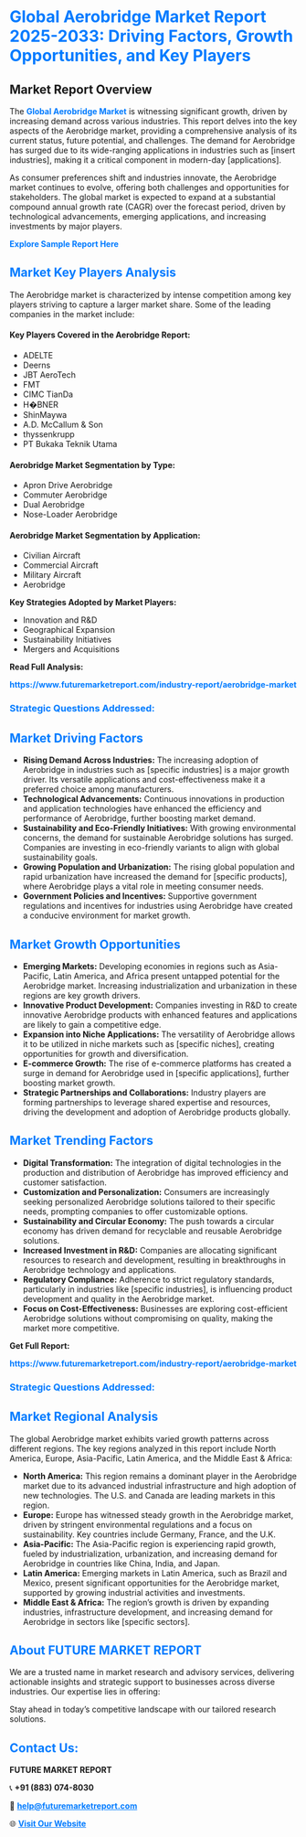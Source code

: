 <h1 style="color: #007BFF;">Global Aerobridge Market Report 2025-2033: Driving Factors, Growth Opportunities, and Key Players</h1>

<section id="overview">
<h2>Market Report Overview</h2>
<p>The <a href="https://www.futuremarketreport.com/industry-report/aerobridge-market" style="color: #007BFF; text-decoration: none;"><strong>Global Aerobridge Market</strong></a> is witnessing significant growth, driven by increasing demand across various industries. This report delves into the key aspects of the Aerobridge market, providing a comprehensive analysis of its current status, future potential, and challenges. The demand for Aerobridge has surged due to its wide-ranging applications in industries such as [insert industries], making it a critical component in modern-day [applications].</p>
<p>As consumer preferences shift and industries innovate, the Aerobridge market continues to evolve, offering both challenges and opportunities for stakeholders. The global market is expected to expand at a substantial compound annual growth rate (CAGR) over the forecast period, driven by technological advancements, emerging applications, and increasing investments by major players.</p>
</section>

<section id="overview">
<p><a href="https://www.futuremarketreport.com/request-sample/reportId=128183" style="color: #007BFF; text-decoration: none;"><strong>Explore Sample Report Here</strong></a></p>
</section>

<section id="key-players">
<h2 style="color: #007BFF;">Market Key Players Analysis</h2>
<p>The Aerobridge market is characterized by intense competition among key players striving to capture a larger market share. Some of the leading companies in the market include:</p>
<h4>Key Players Covered in the Aerobridge Report:</h4>
<ul><li>ADELTE</li><li>Deerns</li><li>JBT AeroTech</li><li>FMT</li><li>CIMC TianDa</li><li>H�BNER</li><li>ShinMaywa</li><li>A.D. McCallum &amp; Son</li><li>thyssenkrupp</li><li>PT Bukaka Teknik Utama</li></ul>
<h4>Aerobridge Market Segmentation by Type:</h4>
<ul><li>Apron Drive Aerobridge</li><li>Commuter Aerobridge</li><li>Dual Aerobridge</li><li>Nose-Loader Aerobridge</li></ul>

<h4>Aerobridge Market Segmentation by Application:</h4>
<ul><li>Civilian Aircraft</li><li>Commercial Aircraft</li><li>Military Aircraft</li><li>Aerobridge</li></ul>
<p><strong>Key Strategies Adopted by Market Players:</strong></p>
<ul>
<li>Innovation and R&D</li>
<li>Geographical Expansion</li>
<li>Sustainability Initiatives</li>
<li>Mergers and Acquisitions</li>
</ul>
</section>

<section>
<p><strong>Read Full Analysis: </strong></p><a href="https://www.futuremarketreport.com/industry-report/aerobridge-market" style="color: #007BFF; text-decoration: none;"><strong>https://www.futuremarketreport.com/industry-report/aerobridge-market</strong></a>
<h3 style="color: #007BFF;">Strategic Questions Addressed:</h3>
</section>

<section id="driving-factors">
<h2 style="color: #007BFF;">Market Driving Factors</h2>
<ul>
<li><strong>Rising Demand Across Industries:</strong> The increasing adoption of Aerobridge in industries such as [specific industries] is a major growth driver. Its versatile applications and cost-effectiveness make it a preferred choice among manufacturers.</li>
<li><strong>Technological Advancements:</strong> Continuous innovations in production and application technologies have enhanced the efficiency and performance of Aerobridge, further boosting market demand.</li>
<li><strong>Sustainability and Eco-Friendly Initiatives:</strong> With growing environmental concerns, the demand for sustainable Aerobridge solutions has surged. Companies are investing in eco-friendly variants to align with global sustainability goals.</li>
<li><strong>Growing Population and Urbanization:</strong> The rising global population and rapid urbanization have increased the demand for [specific products], where Aerobridge plays a vital role in meeting consumer needs.</li>
<li><strong>Government Policies and Incentives:</strong> Supportive government regulations and incentives for industries using Aerobridge have created a conducive environment for market growth.</li>
</ul>
</section>

<section id="growth-opportunities">
<h2 style="color: #007BFF;">Market Growth Opportunities</h2>
<ul>
<li><strong>Emerging Markets:</strong> Developing economies in regions such as Asia-Pacific, Latin America, and Africa present untapped potential for the Aerobridge market. Increasing industrialization and urbanization in these regions are key growth drivers.</li>
<li><strong>Innovative Product Development:</strong> Companies investing in R&D to create innovative Aerobridge products with enhanced features and applications are likely to gain a competitive edge.</li>
<li><strong>Expansion into Niche Applications:</strong> The versatility of Aerobridge allows it to be utilized in niche markets such as [specific niches], creating opportunities for growth and diversification.</li>
<li><strong>E-commerce Growth:</strong> The rise of e-commerce platforms has created a surge in demand for Aerobridge used in [specific applications], further boosting market growth.</li>
<li><strong>Strategic Partnerships and Collaborations:</strong> Industry players are forming partnerships to leverage shared expertise and resources, driving the development and adoption of Aerobridge products globally.</li>
</ul>
</section>

<section id="trending-factors">
<h2 style="color: #007BFF;">Market Trending Factors</h2>
<ul>
<li><strong>Digital Transformation:</strong> The integration of digital technologies in the production and distribution of Aerobridge has improved efficiency and customer satisfaction.</li>
<li><strong>Customization and Personalization:</strong> Consumers are increasingly seeking personalized Aerobridge solutions tailored to their specific needs, prompting companies to offer customizable options.</li>
<li><strong>Sustainability and Circular Economy:</strong> The push towards a circular economy has driven demand for recyclable and reusable Aerobridge solutions.</li>
<li><strong>Increased Investment in R&D:</strong> Companies are allocating significant resources to research and development, resulting in breakthroughs in Aerobridge technology and applications.</li>
<li><strong>Regulatory Compliance:</strong> Adherence to strict regulatory standards, particularly in industries like [specific industries], is influencing product development and quality in the Aerobridge market.</li>
<li><strong>Focus on Cost-Effectiveness:</strong> Businesses are exploring cost-efficient Aerobridge solutions without compromising on quality, making the market more competitive.</li>
</ul>
</section>

<section>
<p><strong>Get Full Report: </strong></p><a href="https://www.futuremarketreport.com/industry-report/aerobridge-market" style="color: #007BFF; text-decoration: none;"><strong>https://www.futuremarketreport.com/industry-report/aerobridge-market</strong></a>
<h3 style="color: #007BFF;">Strategic Questions Addressed:</h3>
</section>


<section id="regional-analysis">
<h2 style="color: #007BFF;">Market Regional Analysis</h2>
<p>The global Aerobridge market exhibits varied growth patterns across different regions. The key regions analyzed in this report include North America, Europe, Asia-Pacific, Latin America, and the Middle East & Africa:</p>
<ul>
<li><strong>North America:</strong> This region remains a dominant player in the Aerobridge market due to its advanced industrial infrastructure and high adoption of new technologies. The U.S. and Canada are leading markets in this region.</li>
<li><strong>Europe:</strong> Europe has witnessed steady growth in the Aerobridge market, driven by stringent environmental regulations and a focus on sustainability. Key countries include Germany, France, and the U.K.</li>
<li><strong>Asia-Pacific:</strong> The Asia-Pacific region is experiencing rapid growth, fueled by industrialization, urbanization, and increasing demand for Aerobridge in countries like China, India, and Japan.</li>
<li><strong>Latin America:</strong> Emerging markets in Latin America, such as Brazil and Mexico, present significant opportunities for the Aerobridge market, supported by growing industrial activities and investments.</li>
<li><strong>Middle East & Africa:</strong> The region’s growth is driven by expanding industries, infrastructure development, and increasing demand for Aerobridge in sectors like [specific sectors].</li>
</ul>
</section>

<footer>
<h2 style="color: #007BFF;">About FUTURE MARKET REPORT</h2>
<p>We are a trusted name in market research and advisory services, delivering actionable insights and strategic support to businesses across diverse industries. Our expertise lies in offering:</p>

<p>Stay ahead in today’s competitive landscape with our tailored research solutions.</p>

<h2 style="color: #007BFF;">Contact Us:</h2>
<p><strong>FUTURE MARKET REPORT</strong></p>
<p>📞 <strong>+91 (883) 074-8030</strong></p>
<p>📧 <strong><a href="mailto:help@futuremarketreport.com" style="color: #007BFF;">help@futuremarketreport.com</a></strong></p>
<p>🌐 <strong><a href="https://www.futuremarketreport.com/" style="color: #007BFF;">Visit Our Website</a></strong></p>
</footer>